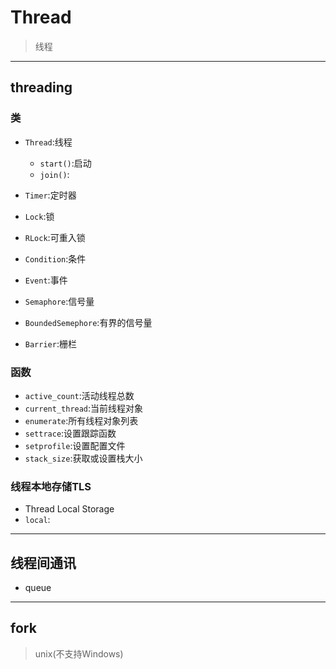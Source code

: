 # Thread
> 线程



---
## threading


### 类
- `Thread`:线程
    - `start()`:启动
    - `join()`:



- `Timer`:定时器
- `Lock`:锁
- `RLock`:可重入锁
- `Condition`:条件
- `Event`:事件
- `Semaphore`:信号量
- `BoundedSemephore`:有界的信号量
- `Barrier`:栅栏


### 函数

- `active_count`:活动线程总数
- `current_thread`:当前线程对象
- `enumerate`:所有线程对象列表
- `settrace`:设置跟踪函数
- `setprofile`:设置配置文件
- `stack_size`:获取或设置栈大小




### 线程本地存储TLS
- Thread Local Storage
- `local`:


---

## 线程间通讯

- queue

---

## fork
> unix(不支持Windows)


